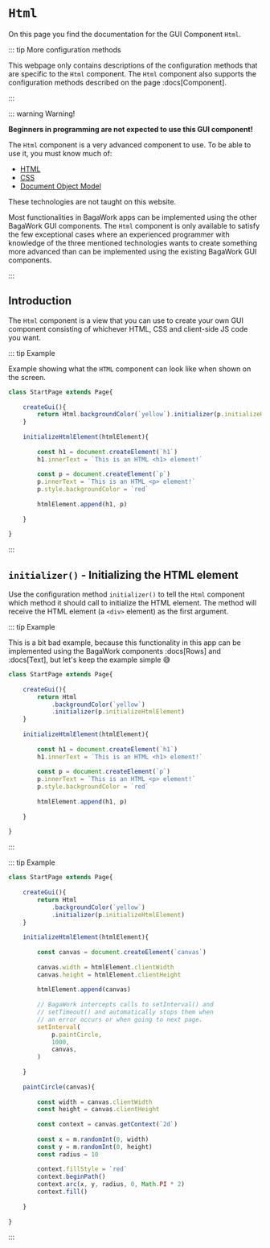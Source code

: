 <script>
	import ViewApp from '$lib/ViewApp.svelte'
</script>

# `Html`
On this page you find the documentation for the GUI Component `Html`.

::: tip More configuration methods

This webpage only contains descriptions of the configuration methods that are specific to the `Html` component. The `Html` component also supports the configuration methods described on the page :docs[Component].

:::

::: warning Warning!

**Beginners in programming are not expected to use this GUI component!**

The `Html` component is a very advanced component to use. To be able to use it, you must know much of:

* [HTML](https://developer.mozilla.org/en-US/docs/Learn/HTML)
* [CSS](https://developer.mozilla.org/en-US/docs/Learn/CSS)
* [Document Object Model](https://developer.mozilla.org/en-US/docs/Web/API/Document_Object_Model/Introduction)

These technologies are not taught on this website.

Most functionalities in BagaWork apps can be implemented using the other BagaWork GUI components. The `Html` component is only available to satisfy the few exceptional cases where an experienced programmer with knowledge of the three mentioned technologies wants to create something more advanced than can be implemented using the existing BagaWork GUI components.

:::




## Introduction
The `Html` component is a view that you can use to create your own GUI component consisting of whichever HTML, CSS and client-side JS code you want.



::: tip Example

Example showing what the `HTML` component can look like when shown on the screen.

```js baga-show
class StartPage extends Page{
	
	createGui(){
		return Html.backgroundColor(`yellow`).initializer(p.initializeHtmlElement)
	}
	
	initializeHtmlElement(htmlElement){
		
		const h1 = document.createElement(`h1`)
		h1.innerText = `This is an HTML <h1> element!`
		
		const p = document.createElement(`p`)
		p.innerText = `This is an HTML <p> element!`
		p.style.backgroundColor = `red`
		
		htmlElement.append(h1, p)
		
	}
	
}
```

:::



## `initializer()` - Initializing the HTML element
Use the configuration method `initializer()` to tell the `Html` component which method it should call to initialize the HTML element. The method will receive the HTML element (a `<div>` element) as the first argument.

::: tip Example

This is a bit bad example, because this functionality in this app can be implemented using the BagaWork components :docs[Rows] and :docs[Text], but let's keep the example simple 😅

```js baga-show-editor-code
class StartPage extends Page{
	
	createGui(){
		return Html
			.backgroundColor(`yellow`)
			.initializer(p.initializeHtmlElement)
	}
	
	initializeHtmlElement(htmlElement){
		
		const h1 = document.createElement(`h1`)
		h1.innerText = `This is an HTML <h1> element!`
		
		const p = document.createElement(`p`)
		p.innerText = `This is an HTML <p> element!`
		p.style.backgroundColor = `red`
		
		htmlElement.append(h1, p)
		
	}
	
}
```

:::

::: tip Example

```js baga-show-editor-code
class StartPage extends Page{
	
	createGui(){
		return Html
			.backgroundColor(`yellow`)
			.initializer(p.initializeHtmlElement)
	}
	
	initializeHtmlElement(htmlElement){
		
		const canvas = document.createElement(`canvas`)
		
		canvas.width = htmlElement.clientWidth
		canvas.height = htmlElement.clientHeight
		
		htmlElement.append(canvas)
		
		// BagaWork intercepts calls to setInterval() and
		// setTimeout() and automatically stops them when
		// an error occurs or when going to next page.
		setInterval(
			p.paintCircle,
			1000,
			canvas,
		)
		
	}
	
	paintCircle(canvas){
		
		const width = canvas.clientWidth
		const height = canvas.clientHeight
		
		const context = canvas.getContext(`2d`)
		
		const x = m.randomInt(0, width)
		const y = m.randomInt(0, height)
		const radius = 10
		
		context.fillStyle = `red`
		context.beginPath()
		context.arc(x, y, radius, 0, Math.PI * 2)
		context.fill()
		
	}
	
}
```

:::